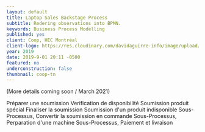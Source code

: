 ```yaml
---
layout: default
title: Laptop Sales Backstage Process
subtitle: Redering observations into BPMN.
keywords: Business Process Modelling
published: yes
client: Coop, HEC Montréal
client-logo: https://res.cloudinary.com/davidaguirre-info/image/upload/v1625501345/Logos/logo-coop_x9wrvd.png
year: 2019
date: 2019-9-01 20:11 -0500
featured: no
underconstruction: false
thumbnail: coop-tn
---
```

(More details coming soon / March 2021)


Préparer une soumission
Verification de disponibilité
Soumission produit spécial
Finaliser la soumission
Soumission d'un produit indisponible
Sous-Processus, Convertir la soumission en commande
Sous-Processus, Perparation d'une machine
Sous-Processus, Paiement et livraison
